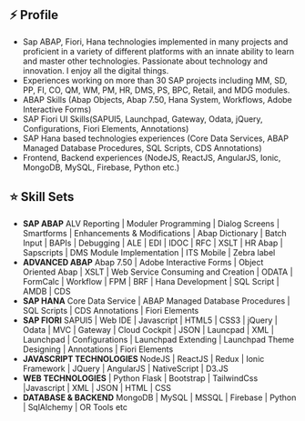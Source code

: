 
<!--
**Yunustuzun/Yunustuzun** is a ✨ _special_ ✨ repository because its `README.md` (this file) appears on your GitHub profile.

Here are some ideas to get you started:

- 🔭 I’m currently working on ...
- 🌱 I’m currently learning ...
- 👯 I’m looking to collaborate on ...
- 🤔 I’m looking for help with ...
- 💬 Ask me about ...
- 📫 How to reach me: ...
- 😄 Pronouns: ...
- ⚡ Fun fact: ...
-->

## ⚡ Profile
- Sap ABAP, Fiori, Hana technologies implemented in many projects and proficient in a variety of different platforms with an innate ability to learn and master other technologies. Passionate about technology and innovation. I enjoy all the digital things.
- Experiences working on more than 30 SAP projects including MM, SD, PP, FI, CO, QM, WM, PM, HR, DMS, PS, BPC, Retail, and MDG modules.
- ABAP Skills (Abap Objects, Abap 7.50, Hana System, Workflows, Adobe Interactive Forms)
- SAP Fiori UI Skills(SAPUI5, Launchpad, Gateway, Odata, jQuery, Configurations, Fiori Elements, Annotations)
- SAP Hana based technologies experiences (Core Data Services, ABAP Managed Database Procedures, SQL Scripts, CDS Annotations)
- Frontend, Backend experiences (NodeJS, ReactJS, AngularJS, Ionic, MongoDB, MySQL, Firebase, Python etc.)

## ⭐ Skill Sets
- **SAP ABAP** ALV Reporting | Moduler Programming | Dialog Screens | Smartforms | Enhancements & Modifications | Abap Dictionary | Batch Input | BAPIs | Debugging | ALE | EDI | IDOC | RFC | XSLT | HR Abap | Sapscripts | DMS Module Implementation | ITS Mobile | Zebra label
- **ADVANCED ABAP** Abap 7.50 | Adobe Interactive Forms | Object Oriented Abap | XSLT | Web Service Consuming and Creation | ODATA | FormCalc | Workflow | FPM | BRF | Hana Development | SQL Script | AMDB | CDS
- **SAP HANA** Core Data Service | ABAP Managed Database Procedures | SQL Scripts | CDS Annotations | Fiori Elements
- **SAP FIORI** SAPUI5 | Web IDE | Javascript | HTML5 | CSS3 | jQuery | Odata | MVC | Gateway | Cloud Cockpit | JSON | Launcpad | XML | Launchpad | Configurations | Launchpad Extending | Launchpad Theme Designing | Annotations | Fiori Elements
- **JAVASCRIPT TECHNOLOGIES** NodeJS | ReactJS | Redux | Ionic Framework | JQuery | AngularJS | NativeScript | D3.JS
- **WEB TECHNOLOGIES** | Python Flask | Bootstrap | TailwindCss |Javascript | XML | JSON | HTML | CSS
- **DATABASE & BACKEND** MongoDB | MySQL | MSSQL | Firebase | Python | SqlAlchemy | OR Tools etc
